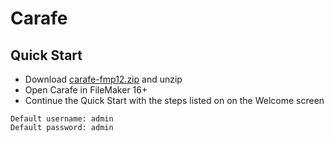 # Carafe

## Quick Start

- Download [carafe-fmp12.zip](https://github.com/soliantconsulting/carafe/raw/0.4.0/carafe-fmp12.zip) and unzip
- Open Carafe in FileMaker 16+
- Continue the Quick Start with the steps listed on on the Welcome screen

```
Default username: admin
Default password: admin
```